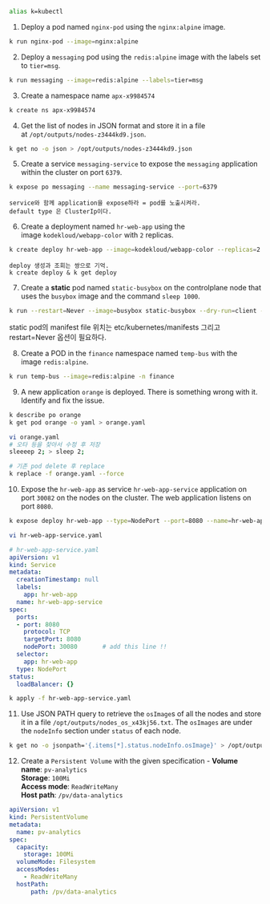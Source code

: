 
```bash
alias k=kubectl
```
1) Deploy a pod named `nginx-pod` using the `nginx:alpine` image.
```bash
k run nginx-pod --image=nginx:alpine
```
2) Deploy a `messaging` pod using the `redis:alpine` image with the labels set to `tier=msg`.
```bash
k run messaging --image=redis:alpine --labels=tier=msg
```
3) Create a namespace name `apx-x9984574`
```bash
k create ns apx-x9984574
```
4) Get the list of nodes in JSON format and store it in a file at `/opt/outputs/nodes-z3444kd9.json`.
```bash
k get no -o json > /opt/outputs/nodes-z3444kd9.json
```
5) Create a service `messaging-service` to expose the `messaging` application within the cluster on port `6379`.
```bash
k expose po messaging --name messaging-service --port=6379
```
	service와 함께 application을 expose하라 = pod를 노출시켜라.
	default type 은 ClusterIp이다.

6) Create a deployment named `hr-web-app` using the image `kodekloud/webapp-color` with `2` replicas.
```bash
k create deploy hr-web-app --image=kodekloud/webapp-color --replicas=2
```
	deploy 생성과 조회는 쌍으로 기억.
	k create deploy & k get deploy


7. Create a **static** pod named `static-busybox` on the controlplane node that uses the `busybox` image and the command `sleep 1000`.
```bash
k run --restart=Never --image=busybox static-busybox --dry-run=client -o yaml --command -- sleep 1000 > /etc/kubernetes/manifests/static-busybox.yaml
```
static pod의 manifest file 위치는 etc/kubernetes/manifests
그리고 restart=Never 옵션이 필요하다.

8) Create a POD in the `finance` namespace named `temp-bus` with the image `redis:alpine`.
```bash
k run temp-bus --image=redis:alpine -n finance
```

9) A new application `orange` is deployed. There is something wrong with it. Identify and fix the issue.
```bash
k describe po orange
k get pod orange -o yaml > orange.yaml

vi orange.yaml
# 오타 등을 찾아서 수정 후 저장
sleeeep 2; > sleep 2;

# 기존 pod delete 후 replace
k replace -f orange.yaml --force 
```

10) Expose the `hr-web-app` as service `hr-web-app-service` application on port `30082` on the nodes on the cluster. The web application listens on port `8080`.
```bash
k expose deploy hr-web-app --type=NodePort --port=8080 --name=hr-web-app-service --dry-run=client -o yaml > hr-web-app-service.yaml

vi hr-web-app-service.yaml
```
```yaml
# hr-web-app-service.yaml
apiVersion: v1
kind: Service
metadata:
  creationTimestamp: null
  labels:
    app: hr-web-app
  name: hr-web-app-service
spec:
  ports:
  - port: 8080
    protocol: TCP
    targetPort: 8080
    nodePort: 30080       # add this line !!
  selector:
    app: hr-web-app
  type: NodePort
status:
  loadBalancer: {}
```
```bash
k apply -f hr-web-app-service.yaml 
```
11) Use JSON PATH query to retrieve the `osImage`s of all the nodes and store it in a file `/opt/outputs/nodes_os_x43kj56.txt`. The `osImages` are under the `nodeInfo` section under `status` of each node.
```bash
k get no -o jsonpath='{.items[*].status.nodeInfo.osImage}' > /opt/outputs/nodes_os_x43kj56.txt
```
12) Create a `Persistent Volume` with the given specification - 
	**Volume name**: `pv-analytics`  
	**Storage**: `100Mi`  
	**Access mode**: `ReadWriteMany`  
	**Host path**: `/pv/data-analytics`

```yaml
apiVersion: v1
kind: PersistentVolume
metadata:
  name: pv-analytics
spec:
  capacity:
    storage: 100Mi
  volumeMode: Filesystem
  accessModes:
    - ReadWriteMany
  hostPath:
      path: /pv/data-analytics
```